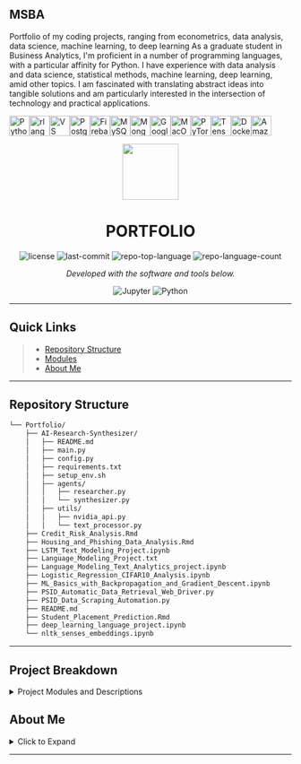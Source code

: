 MSBA
----

Portfolio of my coding projects, ranging from econometrics, data analysis, data science, machine learning, to deep learning As a graduate student in Business Analytics, I'm proficient in a number of programming languages, with a particular affinity for Python. I have experience with data analysis and data science, statistical methods, machine learning, deep learning, amid other topics. I am fascinated with translating abstract ideas into tangible solutions and am particularly interested in the intersection of technology and practical applications.

<p align="left">
<a href="https://www.python.org/" target="_blank" rel="noreferrer"><img src="https://raw.githubusercontent.com/danielcranney/readme-generator/main/public/icons/skills/python-colored.svg" width="36" height="36" alt="Python" /></a><a href="https://www.r-project.org/" target="_blank" rel="noreferrer"><img src="https://raw.githubusercontent.com/danielcranney/readme-generator/main/public/icons/skills/rlang-colored.svg" width="36" height="36" alt="rlang" /></a><a href="https://code.visualstudio.com/" target="_blank" rel="noreferrer"><img src="https://raw.githubusercontent.com/danielcranney/readme-generator/main/public/icons/skills/visualstudiocode.svg" width="36" height="36" alt="VS Code" /></a><a href="https://www.postgresql.org/" target="_blank" rel="noreferrer"><img src="https://raw.githubusercontent.com/danielcranney/readme-generator/main/public/icons/skills/postgresql-colored.svg" width="36" height="36" alt="PostgreSQL" /></a><a href="https://firebase.google.com/" target="_blank" rel="noreferrer"><img src="https://raw.githubusercontent.com/danielcranney/readme-generator/main/public/icons/skills/firebase-colored.svg" width="36" height="36" alt="Firebase" /></a><a href="https://www.mysql.com/" target="_blank" rel="noreferrer"><img src="https://raw.githubusercontent.com/danielcranney/readme-generator/main/public/icons/skills/mysql-colored.svg" width="36" height="36" alt="MySQL" /></a><a href="https://www.mongodb.com/" target="_blank" rel="noreferrer"><img src="https://raw.githubusercontent.com/danielcranney/readme-generator/main/public/icons/skills/mongodb-colored.svg" width="36" height="36" alt="MongoDB" /></a><a href="https://cloud.google.com/" target="_blank" rel="noreferrer"><img src="https://raw.githubusercontent.com/danielcranney/readme-generator/main/public/icons/skills/googlecloud-colored.svg" width="36" height="36" alt="Google Cloud" /></a><a href="https://apple.com" target="_blank" rel="noreferrer"><img src="https://raw.githubusercontent.com/danielcranney/readme-generator/main/public/icons/skills/macos-colored.svg" width="36" height="36" alt="MacOS" /></a><a href="https://pytorch.org/" target="_blank" rel="noreferrer"><img src="https://raw.githubusercontent.com/danielcranney/readme-generator/main/public/icons/skills/pytorch-colored.svg" width="36" height="36" alt="PyTorch" /></a><a href="https://www.tensorflow.org/" target="_blank" rel="noreferrer"><img src="https://raw.githubusercontent.com/danielcranney/readme-generator/main/public/icons/skills/tensorflow-colored.svg" width="36" height="36" alt="TensorFlow" /></a><a href="https://www.docker.com/" target="_blank" rel="noreferrer"><img src="https://raw.githubusercontent.com/danielcranney/readme-generator/main/public/icons/skills/docker-colored.svg" width="36" height="36" alt="Docker" /></a><a href="https://aws.amazon.com" target="_blank" rel="noreferrer"><img src="https://raw.githubusercontent.com/danielcranney/readme-generator/main/public/icons/skills/aws-colored.svg" width="36" height="36" alt="Amazon Web Services" /></a>
                    </p>
<p align="center">
  <img src="https://img.icons8.com/external-tal-revivo-regular-tal-revivo/96/external-readme-is-a-easy-to-build-a-developer-hub-that-adapts-to-the-user-logo-regular-tal-revivo.png" width="100" />
</p>
<p align="center">
    <h1 align="center">PORTFOLIO</h1>
<p align="center">
	<img src="https://img.shields.io/github/license/josecuervo420/Portfolio?style=flat&color=0080ff" alt="license">
	<img src="https://img.shields.io/github/last-commit/josecuervo420/Portfolio?style=flat&logo=git&logoColor=white&color=0080ff" alt="last-commit">
	<img src="https://img.shields.io/github/languages/top/josecuervo420/Portfolio?style=flat&color=0080ff" alt="repo-top-language">
	<img src="https://img.shields.io/github/languages/count/josecuervo420/Portfolio?style=flat&color=0080ff" alt="repo-language-count">
<p>
<p align="center">
		<em>Developed with the software and tools below.</em>
</p>
<p align="center">
	<img src="https://img.shields.io/badge/Jupyter-F37626.svg?style=flat&logo=Jupyter&logoColor=white" alt="Jupyter">
	<img src="https://img.shields.io/badge/Python-3776AB.svg?style=flat&logo=Python&logoColor=white" alt="Python">
</p>
<hr>

##  Quick Links

> - [ Repository Structure](#-repository-structure)
> - [ Modules](#-modules)
> - [ About Me](#-about-me)

---

##  Repository Structure

```sh
└── Portfolio/
    ├── AI-Research-Synthesizer/
    │   ├── README.md
    │   ├── main.py
    │   ├── config.py
    │   ├── requirements.txt
    │   ├── setup_env.sh
    │   ├── agents/
    │   │   ├── researcher.py
    │   │   └── synthesizer.py
    │   ├── utils/
    │   │   ├── nvidia_api.py
    │   │   └── text_processor.py
    ├── Credit_Risk_Analysis.Rmd
    ├── Housing_and_Phishing_Data_Analysis.Rmd
    ├── LSTM_Text_Modeling_Project.ipynb
    ├── Language_Modeling_Project.txt
    ├── Language_Modeling_Text_Analytics_project.ipynb
    ├── Logistic_Regression_CIFAR10_Analysis.ipynb
    ├── ML_Basics_with_Backpropagation_and_Gradient_Descent.ipynb
    ├── PSID_Automatic_Data_Retrieval_Web_Driver.py
    ├── PSID_Data_Scraping_Automation.py
    ├── README.md
    ├── Student_Placement_Prediction.Rmd
    ├── deep_learning_language_project.ipynb
    └── nltk_senses_embeddings.ipynb
```

---

## Project Breakdown

<details closed><summary>Project Modules and Descriptions</summary>

| File | Summary |
| --- | --- |
| [deep_learning_language_project.ipynb](https://github.com/stochastic-sisyphus/Portfolio/blob/main/deep_learning_language_project.ipynb) | Jupyter Notebook for a deep learning project focusing on language. |
| [ML_Basics_with_Backpropagation_and_Gradient_Descent.ipynb](https://github.com/stochastic-sisyphus/Portfolio/blob/main/ML_Basics_with_Backpropagation_and_Gradient_Descent.ipynb) | Jupyter Notebook covering the basics of machine learning, backpropagation, and gradient descent. |
| [nltk_senses_embeddings.ipynb](https://github.com/stochastic-sisyphus/Portfolio/blob/main/nltk_senses_embeddings.ipynb) | Jupyter Notebook for working with embeddings in natural language processing using the NLTK library. |
| [Housing_and_Phishing_Data_Analysis.Rmd](https://github.com/stochastic-sisyphus/Portfolio/blob/main/Housing_and_Phishing_Data_Analysis.Rmd) | R Markdown file for analyzing housing and phishing data. |
| [Logistic_Regression_CIFAR10_Analysis.ipynb](https://github.com/stochastic-sisyphus/Portfolio/blob/main/Logistic_Regression_CIFAR10_Analysis.ipynb) | Jupyter Notebook for analyzing the CIFAR-10 dataset using logistic regression. |
| [Language_Modeling_Text_Analytics_project.ipynb](https://github.com/stochastic-sisyphus/Portfolio/blob/main/Language_Modeling_Text_Analytics_project.ipynb) | Jupyter Notebook for a text analytics project focused on language modeling. |
| [PSID_Data_Scraping_Automation.py](https://github.com/stochastic-sisyphus/Portfolio/blob/main/PSID_Data_Scraping_Automation.py) | Python script for automating scraping PSID data. |
| [Credit_Risk_Analysis.Rmd](https://github.com/stochastic-sisyphus/Portfolio/blob/main/Credit_Risk_Analysis.Rmd) | R Markdown file for analyzing credit risk. |
| [LSTM_Text_Modeling_Project.ipynb](https://github.com/stochastic-sisyphus/Portfolio/blob/main/LSTM_Text_Modeling_Project.ipynb) | Jupyter Notebook for text modeling using LSTM (Long Short-Term Memory) neural networks. |
| [Student_Placement_Prediction.Rmd](https://github.com/stochastic-sisyphus/Portfolio/blob/main/Student_Placement_Prediction.Rmd) | R Markdown file for predicting student placements. |
| [PSID_Automatic_Data_Retrieval_Web_Driver.py](https://github.com/stochastic-sisyphus/Portfolio/blob/main/PSID_Automatic_Data_Retrieval_Web_Driver.py) | Python script for automatic data retrieval using a web driver for the Panel Study of Income Dynamics (PSID). |
| [AI-Research-Synthesizer/main.py](https://github.com/stochastic-sisyphus/Portfolio/blob/main/AI-Research-Synthesizer/main.py) | Main Python script for the AI Research Synthesizer project. |
| [AI-Research-Synthesizer/README.md](https://github.com/stochastic-sisyphus/Portfolio/blob/main/AI-Research-Synthesizer/README.md) | README file for the AI Research Synthesizer project. |
| [AI-Research-Synthesizer/config.py](https://github.com/stochastic-sisyphus/Portfolio/blob/main/AI-Research-Synthesizer/config.py) | Configuration settings for the AI Research Synthesizer project. |
| [AI-Research-Synthesizer/requirements.txt](https://github.com/stochastic-sisyphus/Portfolio/blob/main/AI-Research-Synthesizer/requirements.txt) | Requirements file for the AI Research Synthesizer project. |
| [AI-Research-Synthesizer/setup_env.sh](https://github.com/stochastic-sisyphus/Portfolio/blob/main/AI-Research-Synthesizer/setup_env.sh) | Environment setup script for the AI Research Synthesizer project. |
| [AI-Research-Synthesizer/agents/researcher.py](https://github.com/stochastic-sisyphus/Portfolio/blob/main/AI-Research-Synthesizer/agents/researcher.py) | Researcher agent for gathering research papers. |
| [AI-Research-Synthesizer/agents/synthesizer.py](https://github.com/stochastic-sisyphus/Portfolio/blob/main/AI-Research-Synthesizer/agents/synthesizer.py) | Synthesizer agent for extracting insights from research papers. |
| [AI-Research-Synthesizer/utils/nvidia_api.py](https://github.com/stochastic-sisyphus/Portfolio/blob/main/AI-Research-Synthesizer/utils/nvidia_api.py) | Utility functions for interacting with Nvidia API. |
| [AI-Research-Synthesizer/utils/text_processor.py](https://github.com/stochastic-sisyphus/Portfolio/blob/main/AI-Research-Synthesizer/utils/text_processor.py) | Utility functions for processing text. |

</details>

## About Me

<details closed><summary>Click to Expand</summary>
	
<div class="badge-base LI-profile-badge" data-locale="en_US" data-size="medium" data-theme="dark" data-type="VERTICAL" data-vanity="vanessa-b-189958196" data-version="v1"><a class="badge-base__link LI-simple-link" href="https://www.linkedin.com/in/vanessa-b-189958196?trk=profile-badge">Vanessa B.</a></div>
</details>

---
